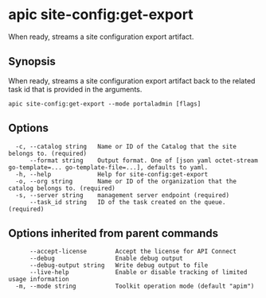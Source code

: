# apic site-config:get-export

When ready, streams a site configuration export artifact.

## Synopsis

When ready, streams a site configuration export artifact back to the related task id that is provided in the arguments.

```
apic site-config:get-export --mode portaladmin [flags]
```

## Options

```
  -c, --catalog string   Name or ID of the Catalog that the site belongs to. (required)
      --format string    Output format. One of [json yaml octet-stream go-template=... go-template-file=...], defaults to yaml.
  -h, --help             Help for site-config:get-export
  -o, --org string       Name or ID of the organization that the catalog belongs to. (required)
  -s, --server string    management server endpoint (required)
      --task_id string   ID of the task created on the queue. (required)
```

## Options inherited from parent commands

```
      --accept-license        Accept the license for API Connect
      --debug                 Enable debug output
      --debug-output string   Write debug output to file
      --live-help             Enable or disable tracking of limited usage information
  -m, --mode string           Toolkit operation mode (default "apim")
```

